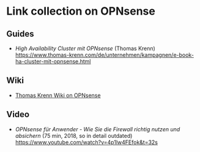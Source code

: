 # Link collection on OPNsense
## Guides

- *High Availability Cluster mit OPNsense* (Thomas Krenn)<br>
  https://www.thomas-krenn.com/de/unternehmen/kampagnen/e-book-ha-cluster-mit-opnsense.html

## Wiki
- [Thomas Krenn Wiki on OPNsense](https://www.thomas-krenn.com/de/wiki/Kategorie:OPNsense)
## Video
- *OPNsense für Anwender - Wie Sie die Firewall richtig nutzen und absichern* (75 min, 2018, so in detail outdated)<br>
  https://www.youtube.com/watch?v=4p1lw4FEfok&t=32s
